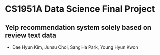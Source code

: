 # CS1951A Data Science Final Project 
## Yelp recommendation system solely based on review text data

- Dae Hyun Kim, Junsu Choi, Sang Ha Park, Young Hyun Kwon